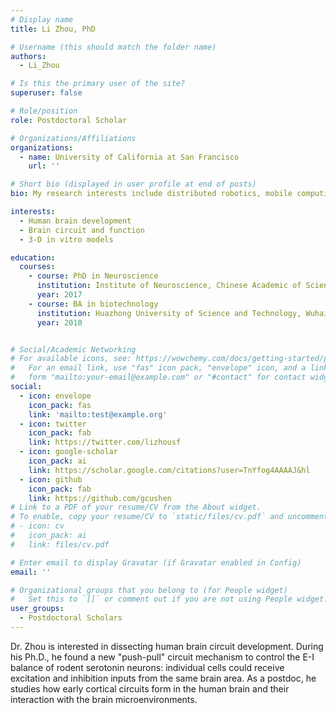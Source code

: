 ```yaml
---
# Display name
title: Li Zhou, PhD

# Username (this should match the folder name)
authors:
  - Li_Zhou

# Is this the primary user of the site?
superuser: false

# Role/position
role: Postdoctoral Scholar

# Organizations/Affiliations
organizations:
  - name: University of California at San Francisco
    url: ''

# Short bio (displayed in user profile at end of posts)
bio: My research interests include distributed robotics, mobile computing and programmable matter.

interests:
  - Human brain development
  - Brain circuit and function
  - 3-D in vitro models

education:
  courses:
    - course: PhD in Neuroscience
      institution: Institute of Neuroscience, Chinese Academic of Sciences, Shanghai, China
      year: 2017
    - course: BA in biotechnology
      institution: Huazhong University of Science and Technology, Wuhai, China.
      year: 2010


# Social/Academic Networking
# For available icons, see: https://wowchemy.com/docs/getting-started/page-builder/#icons
#   For an email link, use "fas" icon pack, "envelope" icon, and a link in the
#   form "mailto:your-email@example.com" or "#contact" for contact widget.
social:
  - icon: envelope
    icon_pack: fas
    link: 'mailto:test@example.org'
  - icon: twitter
    icon_pack: fab
    link: https://twitter.com/lizhousf
  - icon: google-scholar
    icon_pack: ai
    link: https://scholar.google.com/citations?user=TnYfog4AAAAJ&hl
  - icon: github
    icon_pack: fab
    link: https://github.com/gcushen
# Link to a PDF of your resume/CV from the About widget.
# To enable, copy your resume/CV to `static/files/cv.pdf` and uncomment the lines below.
# - icon: cv
#   icon_pack: ai
#   link: files/cv.pdf

# Enter email to display Gravatar (if Gravatar enabled in Config)
email: ''

# Organizational groups that you belong to (for People widget)
#   Set this to `[]` or comment out if you are not using People widget.
user_groups:
  - Postdoctoral Scholars
---
```


Dr. Zhou is interested in dissecting human brain circuit development. During his Ph.D., he found a new "push-pull" circuit mechanism to control the E-I balance of rodent serotonin neurons: individual cells could receive excitation and inhibition inputs from the same brain area. As a postdoc, he studies how early cortical circuits form in the human brain and their interaction with the brain microenvironments.
